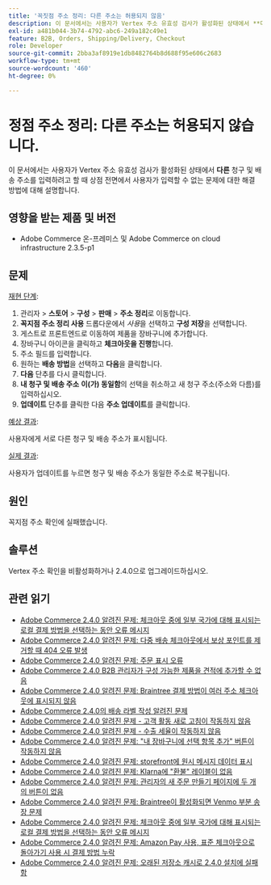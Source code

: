```yaml
---
title: '꼭짓점 주소 정리: 다른 주소는 허용되지 않음'
description: 이 문서에서는 사용자가 Vertex 주소 유효성 검사가 활성화된 상태에서 **다른** 청구 및 배송 주소를 입력하려고 할 때 상점 첫 화면에서 사용자가 해당 주소를 입력할 수 없는 문제에 대한 해결 방법에 대해 설명합니다.
exl-id: a481b044-3b74-4792-abc6-249a182c49e1
feature: B2B, Orders, Shipping/Delivery, Checkout
role: Developer
source-git-commit: 2bba3af8919e1db8482764b8d688f95e606c2683
workflow-type: tm+mt
source-wordcount: '460'
ht-degree: 0%

---
```


# 정점 주소 정리: 다른 주소는 허용되지 않습니다.

이 문서에서는 사용자가 Vertex 주소 유효성 검사가 활성화된 상태에서 **다른** 청구 및 배송 주소를 입력하려고 할 때 상점 전면에서 사용자가 입력할 수 없는 문제에 대한 해결 방법에 대해 설명합니다.

## 영향을 받는 제품 및 버전

* Adobe Commerce 온-프레미스 및 Adobe Commerce on cloud infrastructure 2.3.5-p1

## 문제

<u>재현 단계</u>:

1. 관리자 > **스토어** > **구성** > **판매** > **주소 정리**&#x200B;로 이동합니다.
1. **꼭지점 주소 정리 사용** 드롭다운에서 *사용*&#x200B;을 선택하고 **구성 저장**&#x200B;을 선택합니다.
1. 게스트로 프론트엔드로 이동하여 제품을 장바구니에 추가합니다.
1. 장바구니 아이콘을 클릭하고 **체크아웃을 진행**&#x200B;합니다.
1. 주소 필드를 입력합니다.
1. 원하는 **배송 방법**&#x200B;을 선택하고 **다음**&#x200B;을 클릭합니다.
1. **다음** 단추를 다시 클릭합니다.
1. **내 청구 및 배송 주소** **이(가) 동일함**&#x200B;의 선택을 취소하고 새 청구 주소(주소와 다름)를 입력하십시오.
1. **업데이트** 단추를 클릭한 다음 **주소 업데이트**&#x200B;를 클릭합니다.

<u>예상 결과</u>:

사용자에게 서로 다른 청구 및 배송 주소가 표시됩니다.

<u>실제 결과</u>:

사용자가 업데이트를 누르면 청구 및 배송 주소가 동일한 주소로 복구됩니다.

## 원인

꼭지점 주소 확인에 실패했습니다.

## 솔루션

Vertex 주소 확인을 비활성화하거나 2.4.0으로 업그레이드하십시오.

## 관련 읽기

* [Adobe Commerce 2.4.0 알려진 문제: 체크아웃 중에 일부 국가에 대해 표시되는 로컬 결제 방법을 선택하는 동안 오류 메시지](/help/troubleshooting/payments/magento-2-4-0-checkout-error-selecting-local-payments.md)
* [Adobe Commerce 2.4.0 알려진 문제: 다중 배송 체크아웃에서 보상 포인트를 제거할 때 404 오류 발생](/help/troubleshooting/storefront/magento-2-4-0-404-error-removing-rewards-points-on-multi-shipping-checkout.md)
* [Adobe Commerce 2.4.0 알려진 문제: 주문 표시 오류](/help/troubleshooting/storefront/magento-2-4-0-known-issue-orders-display-error.md)
* [Adobe Commerce 2.4.0 B2B 관리자가 구성 가능한 제품을 견적에 추가할 수 없음](/help/troubleshooting/miscellaneous/magento-2-4-0-b2b-admin-can-t-add-configurable-product-to-quote.md)
* [Adobe Commerce 2.4.0 알려진 문제: Braintree 결제 방법이 여러 주소 체크아웃에 표시되지 않음](/help/troubleshooting/payments/magento-2-4-0-braintree-not-in-multiple-addresses-checkout.md)
* [Adobe Commerce 2.4.0의 배송 라벨 작성 알려진 문제](/help/troubleshooting/known-issues-patches-attached/shipping-labels-creation-known-issue-in-magento-2-4-0.md)
* [Adobe Commerce 2.4.0 알려진 문제 - 고객 활동 새로 고침이 작동하지 않음](/help/troubleshooting/miscellaneous/magento-2-4-0-refresh-on-customer-activities-does-not-work.md)
* [Adobe Commerce 2.4.0 알려진 문제 - 수출 세율이 작동하지 않음](/help/troubleshooting/miscellaneous/magento-2-4-0-known-issue-export-tax-rates-does-not-work.md)
* [Adobe Commerce 2.4.0 알려진 문제: &quot;내 장바구니에 선택 항목 추가&quot; 버튼이 작동하지 않음](/help/troubleshooting/miscellaneous/magento-2-4-0-add-selections-to-my-cart-does-not-work.md)
* [Adobe Commerce 2.4.0 알려진 문제: storefront에 원시 메시지 데이터 표시](/help/troubleshooting/storefront/magento-2-4-0-issue-storefront-raw-message-data-display.md)
* [Adobe Commerce 2.4.0 알려진 문제: Klarna에 &quot;환불&quot; 레이블이 없음](/help/troubleshooting/payments/magento-2-4-0-known-issue-missing-refund-label-in-klarna.md)
* [Adobe Commerce 2.4.0 알려진 문제: 관리자의 새 주문 만들기 페이지에 두 개의 버튼이 없음](/help/troubleshooting/miscellaneous/magento-2-4-0-known-issue-create-new-order-buttons-missing.md)
* [Adobe Commerce 2.4.0 알려진 문제: Braintree이 활성화되면 Venmo 부분 송장 문제](/help/troubleshooting/payments/magento-2-4-0-2-4-1-enable-braintree-venmo-partial-invoice-issue.md)
* [Adobe Commerce 2.4.0 알려진 문제: 체크아웃 중에 일부 국가에 대해 표시되는 로컬 결제 방법을 선택하는 동안 오류 메시지](/help/troubleshooting/payments/magento-2-4-0-checkout-error-selecting-local-payments.md)
* [Adobe Commerce 2.4.0 알려진 문제: Amazon Pay 사용, 표준 체크아웃으로 돌아가기 사용 시 결제 방법 누락](/help/troubleshooting/payments/magento-2-4-0-known-issue-amazon-pay-no-payment-methods.md)
* [Adobe Commerce 2.4.0 알려진 문제: 오래된 저장소 캐시로 2.4.0 설치에 실패함](/help/troubleshooting/installation-and-upgrade/magento-2-4-0-known-issue-2-4-0-installation-fails-with-outdated-stores-cache.md)
